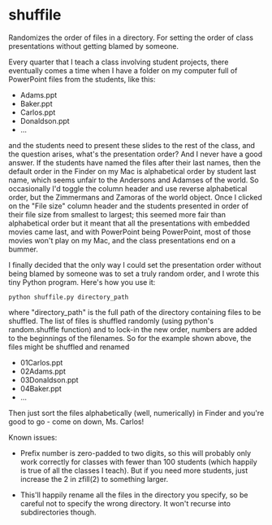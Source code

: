 # shuffile
Randomizes the order of files in a directory.  For setting the order of class presentations without getting blamed by someone.

Every quarter that I teach a class involving student projects, there eventually comes a time when I have a folder on my computer full of PowerPoint files from the students, like this:

  * Adams.ppt
  * Baker.ppt
  * Carlos.ppt
  * Donaldson.ppt
  * ...

and the students need to present these slides to the rest of the class, and the question arises, what's the presentation order?  And I never have a good answer.  If the students have named the files after their last names, then the default order in the Finder on my Mac is alphabetical order by student last name, which seems unfair to the Andersons and Adamses of the world.  So occasionally I'd toggle the column header and use reverse alphabetical order, but the Zimmermans and Zamoras of the world object.  Once I clicked on the "File size" column header and the students presented in order of their file size from smallest to largest; this seemed more fair than alphabetical order but it meant that all the presentations with embedded movies came last, and with PowerPoint being PowerPoint, most of those movies won't play on my Mac, and the class presentations end on a bummer.

I finally decided that the only way I could set the presentation order without being blamed by someone was to set a truly random order, and I wrote this tiny Python program.  Here's how you use it:

   `python shuffile.py directory_path`

where "directory_path" is the full path of the directory containing files to be shuffled.  The list of files is shuffled randomly (using python's random.shuffle function) and to lock-in the new order, numbers are added to the beginnings of the filenames.  So for the example shown above, the files might be shuffled and renamed

  * 01Carlos.ppt
  * 02Adams.ppt
  * 03Donaldson.ppt
  * 04Baker.ppt
  * ...

 Then just sort the files alphabetically (well, numerically) in Finder and you're good to go - come on down, Ms. Carlos!

 Known issues:

 * Prefix number is zero-padded to two digits, so this will probably only work correctly for classes with fewer than 100 students (which happily is true of all the classes I teach).  But if you need more students, just increase the 2 in zfill(2) to something larger.

 * This'll happily rename all the files in the directory you specify, so be careful not to specify the wrong directory.  It won't recurse into subdirectories though.

